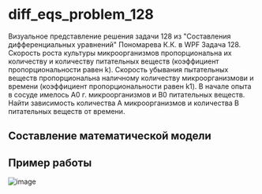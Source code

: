 # diff_eqs_problem_128
Визуальное представление решения задачи 128 из "Составления дифференциальных уравнений" Пономарева К.К. в WPF
Задача 128. Скорость роста культуры микроорганизмов пропорциональна их количеству и количеству питательных веществ (коэффициент пропорциональности равен k). Скорость убывания пытательных веществ пропорциональна наличному количеству микроорганизмови и времени (коэффициент пропорциональности равен k1). В начале опыта в сосуде имелось A0 г. микроорганизмов и B0 питательных веществ. Найти зависимость количества A микроорганизмов и количества B питательных веществ от времени.
## Составление математической модели
## Пример работы
![image](https://github.com/user-attachments/assets/ec54264b-08a4-4252-bda9-ebc6ed44c5de)

